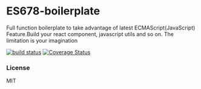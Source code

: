 # ES678-boilerplate

Full function boilerplate to take advantage of latest ECMAScript(JavaScript) Feature.Build your react component, javascript utils and so on. The limitation is your imagination

[![build status](https://api.travis-ci.org/yesvods/ES678-boilerplate.svg?branch=master)](https://travis-ci.org/yesvods/ES678-boilerplate)
[![Coverage Status](https://coveralls.io/repos/yesvods/ES678-boilerplate/badge.svg?branch=master&service=github)](https://coveralls.io/github/yesvods/ES678-boilerplate?branch=master)


### License

MIT